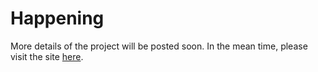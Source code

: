 # Happening

More details of the project will be posted soon. In the mean time, please visit the site [here](https://happening-sei42.herokuapp.com/#/).
